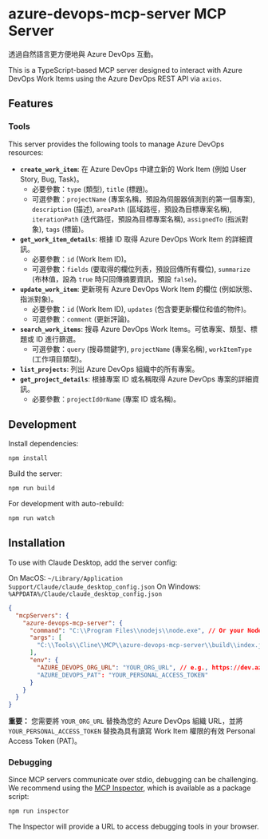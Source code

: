 # azure-devops-mcp-server MCP Server

透過自然語言更方便地與 Azure DevOps 互動。

This is a TypeScript-based MCP server designed to interact with Azure DevOps Work Items using the Azure DevOps REST API via `axios`.

## Features

### Tools

This server provides the following tools to manage Azure DevOps resources:

- **`create_work_item`**: 在 Azure DevOps 中建立新的 Work Item (例如 User Story, Bug, Task)。
  - 必要參數：`type` (類型), `title` (標題)。
  - 可選參數：`projectName` (專案名稱，預設為伺服器偵測到的第一個專案), `description` (描述), `areaPath` (區域路徑，預設為目標專案名稱), `iterationPath` (迭代路徑，預設為目標專案名稱), `assignedTo` (指派對象), `tags` (標籤)。
- **`get_work_item_details`**: 根據 ID 取得 Azure DevOps Work Item 的詳細資訊。
  - 必要參數：`id` (Work Item ID)。
  - 可選參數：`fields` (要取得的欄位列表，預設回傳所有欄位), `summarize` (布林值，設為 `true` 時只回傳摘要資訊，預設 `false`)。
- **`update_work_item`**: 更新現有 Azure DevOps Work Item 的欄位 (例如狀態、指派對象)。
  - 必要參數：`id` (Work Item ID), `updates` (包含要更新欄位和值的物件)。
  - 可選參數：`comment` (更新評論)。
- **`search_work_items`**: 搜尋 Azure DevOps Work Items。可依專案、類型、標題或 ID 進行篩選。
  - 可選參數：`query` (搜尋關鍵字), `projectName` (專案名稱), `workItemType` (工作項目類型)。
- **`list_projects`**: 列出 Azure DevOps 組織中的所有專案。
- **`get_project_details`**: 根據專案 ID 或名稱取得 Azure DevOps 專案的詳細資訊。
  - 必要參數：`projectIdOrName` (專案 ID 或名稱)。

## Development

Install dependencies:
```bash
npm install
```

Build the server:
```bash
npm run build
```

For development with auto-rebuild:
```bash
npm run watch
```

## Installation

To use with Claude Desktop, add the server config:

On MacOS: `~/Library/Application Support/Claude/claude_desktop_config.json`
On Windows: `%APPDATA%/Claude/claude_desktop_config.json`

```json
{
  "mcpServers": {
    "azure-devops-mcp-server": {
      "command": "C:\\Program Files\\nodejs\\node.exe", // Or your Node.js path
      "args": [
        "C:\\Tools\\Cline\\MCP\\azure-devops-mcp-server\\build\\index.js" // Adjust path if needed
      ],
      "env": {
        "AZURE_DEVOPS_ORG_URL": "YOUR_ORG_URL", // e.g., https://dev.azure.com/YourOrganizationName
        "AZURE_DEVOPS_PAT": "YOUR_PERSONAL_ACCESS_TOKEN"
      }
    }
  }
}
```

**重要：** 您需要將 `YOUR_ORG_URL` 替換為您的 Azure DevOps 組織 URL，並將 `YOUR_PERSONAL_ACCESS_TOKEN` 替換為具有讀寫 Work Item 權限的有效 Personal Access Token (PAT)。

### Debugging

Since MCP servers communicate over stdio, debugging can be challenging. We recommend using the [MCP Inspector](https://github.com/modelcontextprotocol/inspector), which is available as a package script:

```bash
npm run inspector
```

The Inspector will provide a URL to access debugging tools in your browser.
